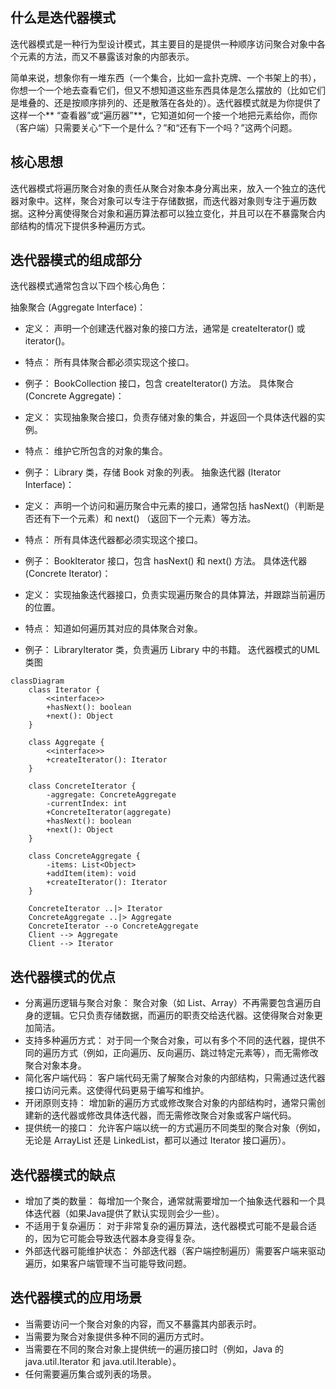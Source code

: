 ## 什么是迭代器模式

迭代器模式是一种行为型设计模式，其主要目的是提供一种顺序访问聚合对象中各个元素的方法，而又不暴露该对象的内部表示。

简单来说，想象你有一堆东西（一个集合，比如一盒扑克牌、一个书架上的书），你想一个一个地去查看它们，但又不想知道这些东西具体是怎么摆放的（比如它们是堆叠的、还是按顺序排列的、还是散落在各处的）。迭代器模式就是为你提供了这样一个**
“查看器”或“遍历器”**，它知道如何一个接一个地把元素给你，而你（客户端）只需要关心“下一个是什么？”和“还有下一个吗？”这两个问题。

## 核心思想

迭代器模式将遍历聚合对象的责任从聚合对象本身分离出来，放入一个独立的迭代器对象中。这样，聚合对象可以专注于存储数据，而迭代器对象则专注于遍历数据。这种分离使得聚合对象和遍历算法都可以独立变化，并且可以在不暴露聚合内部结构的情况下提供多种遍历方式。

## 迭代器模式的组成部分

迭代器模式通常包含以下四个核心角色：

抽象聚合 (Aggregate Interface)：

* 定义： 声明一个创建迭代器对象的接口方法，通常是 createIterator() 或 iterator()。
* 特点： 所有具体聚合都必须实现这个接口。
* 例子： BookCollection 接口，包含 createIterator() 方法。
  具体聚合 (Concrete Aggregate)：

* 定义： 实现抽象聚合接口，负责存储对象的集合，并返回一个具体迭代器的实例。
* 特点： 维护它所包含的对象的集合。
* 例子： Library 类，存储 Book 对象的列表。
  抽象迭代器 (Iterator Interface)：

* 定义： 声明一个访问和遍历聚合中元素的接口，通常包括 hasNext()（判断是否还有下一个元素）和 next()
  （返回下一个元素）等方法。
* 特点： 所有具体迭代器都必须实现这个接口。
* 例子： BookIterator 接口，包含 hasNext() 和 next() 方法。
  具体迭代器 (Concrete Iterator)：

* 定义： 实现抽象迭代器接口，负责实现遍历聚合的具体算法，并跟踪当前遍历的位置。
* 特点： 知道如何遍历其对应的具体聚合对象。
* 例子： LibraryIterator 类，负责遍历 Library 中的书籍。
  迭代器模式的UML类图

``` mermaid
classDiagram
    class Iterator {
        <<interface>>
        +hasNext(): boolean
        +next(): Object
    }

    class Aggregate {
        <<interface>>
        +createIterator(): Iterator
    }

    class ConcreteIterator {
        -aggregate: ConcreteAggregate
        -currentIndex: int
        +ConcreteIterator(aggregate)
        +hasNext(): boolean
        +next(): Object
    }

    class ConcreteAggregate {
        -items: List<Object>
        +addItem(item): void
        +createIterator(): Iterator
    }

    ConcreteIterator ..|> Iterator
    ConcreteAggregate ..|> Aggregate
    ConcreteIterator --o ConcreteAggregate
    Client --> Aggregate
    Client --> Iterator
```

## 迭代器模式的优点

* 分离遍历逻辑与聚合对象： 聚合对象（如 List、Array）不再需要包含遍历自身的逻辑。它只负责存储数据，而遍历的职责交给迭代器。这使得聚合对象更加简洁。
* 支持多种遍历方式： 对于同一个聚合对象，可以有多个不同的迭代器，提供不同的遍历方式（例如，正向遍历、反向遍历、跳过特定元素等），而无需修改聚合对象本身。
* 简化客户端代码： 客户端代码无需了解聚合对象的内部结构，只需通过迭代器接口访问元素。这使得代码更易于编写和维护。
* 开闭原则支持： 增加新的遍历方式或修改聚合对象的内部结构时，通常只需创建新的迭代器或修改具体迭代器，而无需修改聚合对象或客户端代码。
* 提供统一的接口： 允许客户端以统一的方式遍历不同类型的聚合对象（例如，无论是 ArrayList 还是
  LinkedList，都可以通过 Iterator 接口遍历）。

## 迭代器模式的缺点

* 增加了类的数量： 每增加一个聚合，通常就需要增加一个抽象迭代器和一个具体迭代器（如果Java提供了默认实现则会少一些）。
* 不适用于复杂遍历： 对于非常复杂的遍历算法，迭代器模式可能不是最合适的，因为它可能会导致迭代器本身变得复杂。
* 外部迭代器可能维护状态： 外部迭代器（客户端控制遍历）需要客户端来驱动遍历，如果客户端管理不当可能导致问题。

## 迭代器模式的应用场景

* 当需要访问一个聚合对象的内容，而又不暴露其内部表示时。
* 当需要为聚合对象提供多种不同的遍历方式时。
* 当需要在不同的聚合对象上提供统一的遍历接口时（例如，Java 的 java.util.Iterator 和
  java.util.Iterable）。
* 任何需要遍历集合或列表的场景。